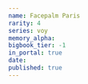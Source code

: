 ```yaml
---
name: Facepalm Paris
rarity: 4
series: voy
memory_alpha:
bigbook_tier: -1
in_portal: true
date:
published: true
---
```




